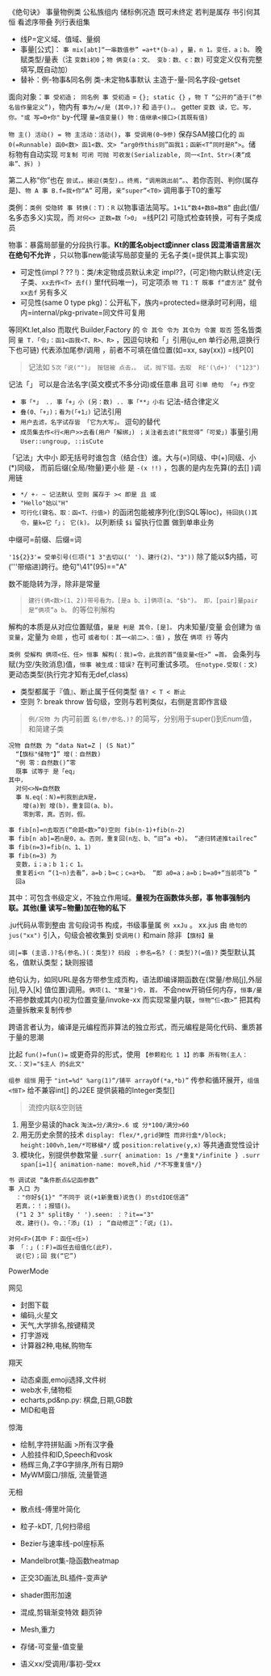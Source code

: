 《绝句诀》
事量物例类 公私族组内
储标例况造 既可未终定
若判是属存 书引何其恒
看滤序带叠 列行表组集

- 线P=定义域、值域、量纲
- 事量[公式]： `事 mix[abt]“一串数值参” =a+t*(b-a)` ，`量，n 1。变任，a；b。` 晚赋类型/量表（注 `变数i初0`；`物 俩变(a：文、 变b：数、c：数)` 可变定义仅有完整填写,既自动加）
- 替补：例-物事&同名例 类-未定物&事默认 主造于-量-同名字段-getset

面向对象：`事 受初造； 同名例 事 受初造` = `{}; static {}` ，`物 T “公开的”造于(“参名皆作量定义”)`，物内有 `事为/=/是 (其中，)?` 和 `造于()，。` getter `变数 读，它。写，你。"或 写=0+你"` by-代理 `量=值变量() 物：值继承<接口>(其既有值)`

`物 主() 活动() = 物 主活动：活动()`，`事 受调用(0~9参)` 保存SAM接口化的 `函0(=Runnable) 函0<数> 函1<数、文> “arg0作this则”函我1；函新<T“同时是R”>`。储标物有自动实现 `可复制 可闭 可抛 可收发(Serializable, 同一<Int、Str>(凑“成串”、拆) )`

第二人称“你”也在 `尝试，。接迎(类型)，。终焉，“调用跳出前”。`、若你否则、判你(属存是)、`物 A 事 B.f=我+你“A”` 可用，`亲“super”<T0>` 调用事于T0的重写

类例：`类例 受隐转 事 转换(：T)：R` 以物事语法简写。`1+1L“数4+数8=数8”` 由此(值/名多态多义)实现，而 `对何<> 正数=数「>0」` =线P[2] 可隐式检查转换，可有子类成员

物事：暴露局部量的分段执行事。__Kt的匿名object或inner class 因混淆语言层次 在绝句不允许__ ，只以物事new能读写局部变量的 无名子类(=提供其上事实现)

- 可定性(impl ? ?? !)：类/未定物成员默认未定 impl??，(可定)物内默认终定(无子类、`xx去作<T> 去f()` 里f代码唯一)，可定项添 `物 T1：T 既事 f“虚方法”` 就令 `xx去f` 另有多义
- 可见性(same 0 type pkg)：公开私下，族内=protected=继承时可利用，组内=internal/pkg-private=同文件可复用

等同Kt.let,also 而取代 Builder,Factory 的 `令 其令 令为 其令为 令置 取否` 签名皆类同 `量 T.「令」：函1<函我<T、R>、R>` ，因逗句块和「」引用(ju_en 单行必用,逗换行下也可链) 代表添加尾参/调用 ，前者不可填在值位置(如=xx, say(xx)) =线P[0]

>记法如 `5次「说("")」 按钮被 点击，。 试，抛下错。去取  RE'(\d+)' ("123")`

记法「」 可以是合法名字(英文模式不多分词)或任意串 且可 `引单 绝句 「+」作空`
- `事「*」 .. 事「+」小 (另：数) .. 事「**」小右` 记法-结合律定义
- `叠(0、「+」)；看为(「+1」)` 记法引用
- `用户去滤，名字试存皆 「它为大写」。` 逗句的替代
- `成员集去作<行<用户>>去看(用户「解绑」) ；关注者去滤(“我觉得”「可爱」)` 事量引用 `User::ungroup, ::isCute`

「记法」大中小 即无括号时谁包含（结合住）谁。大与(=)同级、中(+)同级、小(*)同级， 而前后缀(全局/物量)更小些 是 `-(x !!)` ，包裹的是内左先算(的去[] )调用链
- `*/ +- ~ 记法默认 空则 属存于 >< 即是 且 或`
- `"Hello"始以"H"`
- `可行化(键名、取：函<T、行值>)` 的函闭包能被序列化(到SQL等loc)，`待回执()其令，量k=它「」； 它(k)。` 以列断续 `$i` 留执行位置 做到单串业务

中缀可=前缀、后缀=词

`'1${2}3'= 受单引号(仨项("1 3"去切以(' ')、建行(2)、"3"))` 除了能以$内插，可('''带缩进)跨行。绝句"\41"(95)=="A"

数不能隐转为浮，除非是常量

>`建行(俩<数>(1、2))带号看为，[是a b、i]俩项(a、"$b")。 即，[pair]量pair是“俩项”a b。` 的等位判解构

解构的本质是从对应位置赋值，`量是 判是 其令，[是]。` 内未知量/变量 会创建为 `值变量`，定量为 `命题` ，也可 `或者句(：其一<前二>、：值)` ，放在 `俩项 行` 等内

`类例 受解构 俩项<任、任> 恒事 解构(：我)=令，此我的首“值变量<任>” =首。` 会条列与赋(为空/失败消息)值，`恒事 被生成：错误?` 在判可重试多项。 `任notype.受取(：文)` 更动态类型(执行完才知有无def,class)

- 类型都属于『值』、断止属于任何类型 `值? < T < 断止`
- 空则 ?: break throw 皆句级，空则与若判类似，右侧是言即作言级

>`例/况物 为` 内可前置 `名(参/参名、)?` 的简写，分别用于super()到Enum值，和简建子类

```ju
况物 自然数 为 “data Nat=Z | (S Nat)”
  “【旗标"储物"】” 增(：自然数)
  “例 零：自然数()”零
  既事 试等于 是「eq」
其中，
  对何<>N=自然数
  事 N.eq(：N)=判我到此N是，
    增(a)到 增(b)，重复回(a、b)。
    零到零，真。否则，假。

事 fib[n]=n去取否(“命题<数>”0)空则 fib(n-1)+fib(n-2)
事 fib[n ab]=若n是0，a。否则，重复回(n左、b、“旧”a +b)。 “递归转递推tailrec”
事 fib(n=3)=fib(n、1、1)
事 fib(n=3) 为
  变数，i；a；b 1；c 1。
  重复若i<n “(1~n)去看”，a=b；b=c；c=a+b。 “即 a0=a；a=b；b=a0+“当前项”b ”
  回a
```

其中：可包含书级定义，不独立作用域。__量视为在函数体头部，事 物事强制内联。其他(量 读写=物量)加在物的私下__

.ju代码从零到整由 言句段词书 构成，书级事量属 `例 xxJu` 。 xx.jus 由 `绝句的jus("xx")` 引入，句级会被收集到 `受调用()` 和main 除非 `【旗标】量`

`词|=事 (主语.)?名(参名、)(：类型)? 码段 ；参名=名? (：类型)?(=值)?` 类型默认其名，值默认类型；缺则报错

绝句认为，如同URL是各方带参生成页构，语法即编译期函数在(常量/参局[j],外层[ij],导入[k] 值位置)调用。`俩项(1、"常量")令，首。` 不会new开销任何内存，`恒事/量` 不把参数或其内()视为位置变量/invoke-xx 而实现常量内联，`恒物“仨<数>”` 把其构造量拆散来复制传参

跨语言者认为，编译是元编程而非算法的独立形式，而元编程是简化代码、重质甚于量的思潮

比起 `fun()=fun()=` 或更奇异的形式，使用 `【参颗粒化 1 1】的事 所有物(主人：文、：文)="$主人 的$此文"`

`组参 组恒` 用于 `"int=%d" %arg(1)“/铺平 arrayOf(*a,*b)”` 传参和循环展开，`组值<恒T>` 给不兼容int[] 的J2EE 提供装箱的Integer类型[]

>流控内联&空则链

1. 用至少易读的hack `淘汰=分/满分>.6 或 分*100/满分>60`
2. 用无历史余赘的技术 `display: flex/*,grid弹性 而非行盒*/block; height:100vh,1em/*可移植*/` 或 `position:relative(y,x)` 等共通直觉性设计
3. 模块化，别提供参数常量 `.surr{ animation: 1s /*重复*/infinite } .surr span[i=1]{ animation-name: moveR,hid /*不写重复值*/}`

```ju
书 调试说 “条件断点&记函参数”
事 入口 为
  ："你好${1}" “不同于 说(+1新重载)说告() 的stdIOE信道”
  若真，：！；报错()。
  ("1 2 3" splitBy ' ').seen: ：？it=="3"
  改，建行()。令，：「添」(1) ； “自动修正”：「说」(1)。

对何<F>(其中 F：函任<任>)
事 「：」(：F)=函任去组值化(此F)，
  说(它)；回 我(“它”)
```

PowerMode

网见
- 封图下载
- 编码,火星文
- 天气,大学排名,按键精灵
- 打字游戏
- 计算器2种,电梯,购物车

翔天
- 动态桌面,emoji选择,文件树
- web水卡,储物柜
- echarts,pd&np.py: 棋盘,日期,GB数
- MID和电音

惊海
- 绘制,字符拼贴画 >所有汉字叠
- 人脸挂件和ID,Speech和vosk
- 杨辉三角,Z字G字排序,所有日期9
- MyWM窗口/排版, 流量管道

无相
- 散点线-傅里叶简化
- 粒子-kDT, 几何扫帚组
- Bezier与速率线-pol座标系
- Mandelbrot集-隐函数heatmap
- 正交3D画法,BL插件-变声驴
- shader图形加速
- 混成,剪辑渐变特效 翻页钟
- Mesh,重力

- 存储-可变量-值变量
- 语义xx/受调用/事初-受xx
